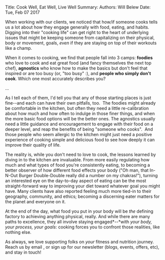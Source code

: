 Title:   Cook Well, Eat Well, Live Well
Summary: 
Authors: Will Belew
Date:    Tue, Feb 07 2017
        

When working with our clients, we noticed that how/if someone cooks tells us a lot about how they engage generally with food, eating, and habits. Digging into their "cooking life" can get right to the heart of underlying issues that might be keeping someone from capitalizing on their physical, body or movement, goals, *even* if they are staying on top of their workouts like a champ.

When it comes to cooking, we find that people fall into 3 camps: **foodies** who love to cook and eat great food (and fancy themselves the next top chef), **agnostics** who know how to make the basics but don't feel that inspired or are too busy (or, "too busy" :), and **people who simply don't cook**. Which one most accurately describes you?

…

As I tell each of them, I'd tell you that any of those starting places is just fine--and each can have their own pitfalls, too.  The foodies might already be comfortable in the kitchen, but often they need a little re-calibration about how much and how often to indulge in those finer things, and when the more basic food options will be the better ones. The agnostics usually need a little guidance and encouragement to engage with their food on a deeper level, and reap the benefits of being "someone who cooks".  And those people who seem allergic to the kitchen might just need a positive experience of cooking simple and delicious food to see how deeply it can improve their quality of life. 

The reality is, while you don't need to love to cook, the lessons learned by diving in to the kitchen are invaluable. From more easily regulating how much and what types of food you're consistently eating, to becoming a better observer of how different food effects your body ("Oh man, that In-N-Out Burger Double-Double really did a number on my chakras!"), turning an interested eye on the day-to-day aspect of eating can be the most straight-forward way to improving your diet toward whatever goal you might have. Many clients have also reported feeling much more tied-in to their geography, community, and ethics; becoming a discerning eater matters for the planet and everyone on it.

At the end of the day, what food you put in your body will be *the* defining factory to achieving anything physical, really. And while there are many paths to excellence, they all involve staying engaged*--*with *your body, your process, your goals*: cooking forces you to confront those realities, like nothing else. 

As always, we love supporting folks on *your* fitness and nutrition journey. Reach us by email , or sign up for our newsletter (blogs, events, offers, etc), and stay in touch!

